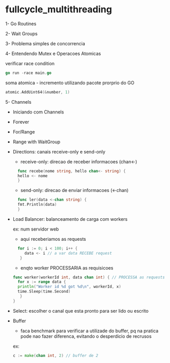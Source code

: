 # fullcycle_multithreading

1- Go Routines

2- Wait Groups

3- Problema simples de concorrencia

4- Entendendo Mutex e Operacoes Atomicas

verificar race condition
```GO
go run -race main.go
```

soma atomica - incremento utilizando pacote prorprio do GO
```GO
atomic.AddUint64(&number, 1)
```

5- Channels
- Iniciando com Channels
- Forever
- For/Range
- Range with WaitGroup
- Directions: canais receive-only e send-only
  - receive-only: direcao de receber informacoes (chan<-)
  ```go
    func recebe(nome string, hello chan<- string) {
    hello <- nome
    }
  ```
    - send-only: direcao de enviar informacoes (<-chan)
  ```go
    func ler(data <-chan string) {
    fmt.Println(data)
    }
  ```
- Load Balancer: balanceamento de carga com workers

    ex: num servidor web
  - aqui receberiamos as requests
  ```go
    for i := 0; i < 100; i++ {
       data <- i // a var data RECEBE request
	 }
  ```
  - enqto worker PROCESSARIA as requisicoes
  ```go
  func worker(workerId int, data chan int) { // PROCESSA as requests
    for x := range data {
    println("Worker id %d got %d\n", workerId, x)
    time.Sleep(time.Second)
     }
  }
  ```
- Select: escolher o canal que esta pronto para ser lido ou escrito
- Buffer
  - faca benchmark para verificar a utilizade do buffer, pq na pratica pode nao fazer diferenca, evitando o desperdicio de recrusos
  
  ex: 
    ```go
    c := make(chan int, 2) // buffer de 2
    ```